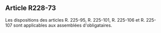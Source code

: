 Article R228-73
----
Les dispositions des articles R. 225-95, R. 225-101, R. 225-106 et R. 225-107
sont applicables aux assemblées d'obligataires.

